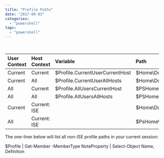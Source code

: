 ```yaml
---
title: "Profile Paths"
date: "2017-09-03"
categories: 
  - "powershell"
tags: 
  - "powershell"
---
```


 

| **User Context** | **Host Context** | **Variable** | **Path** |
| :-- | :-- | :-- | :-- |
| Current | Current | $Profile.CurrentUserCurrentHost | $Home\\Documents\\WindowsPowerShell\\Profile.ps1 |
| Current | All | $Profile.CurrentUserAllHosts | $Home\\Documents\\Profile.ps1 |
| All | Current | $Profile.AllUsersCurrentHost | $PSHome\\Microsoft.PowerShell\_profile.ps1 |
| All | All | $Profile.AllUsersAllHosts | $PSHome\\Profile.ps1 |
| Current | Current: ISE |  | $Home\\Documents\\WindowsPowerShell\\Microsoft.PowerShellISE\_profile.ps1 |
| All | Current: ISE |  | $PsHome\\Microsoft.PowerShellISE\_profile.ps1 |

The one-liner below will list all non-ISE profile paths in your current session:

$Profile | Get-Member -MemberType NoteProperty | Select-Object Name, Definition

